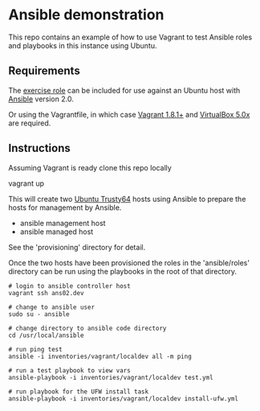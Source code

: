 # Ansible demonstration

This repo contains an example of how to use Vagrant to test Ansible roles and playbooks in this instance using Ubuntu.

## Requirements

The [exercise role](https://github.com/redpuma/ansible-vagrant/tree/master/ansible/roles/install-ufw) can be included for use against an Ubuntu host with [Ansible](http://docs.ansible.com/ansible/intro_installation.html) version 2.0.

Or using the Vagrantfile, in which case [Vagrant 1.8.1+](https://www.vagrantup.com/downloads.html) and [VirtualBox 5.0x](https://www.virtualbox.org/wiki/Downloads) are required.

## Instructions

Assuming Vagrant is ready clone this repo locally

  vagrant up

This will create two [Ubuntu Trusty64](https://atlas.hashicorp.com/ubuntu/boxes/trusty64) hosts using Ansible to prepare the hosts for management by Ansible.
- ansible management host
- ansible managed host

See the 'provisioning' directory for detail.

Once the two hosts have been provisioned the roles in the 'ansible/roles' directory can be run using the playbooks in the root of that directory.

```
# login to ansible controller host
vagrant ssh ans02.dev

# change to ansible user
sudo su - ansible

# change directory to ansible code directory
cd /usr/local/ansible

# run ping test
ansible -i inventories/vagrant/localdev all -m ping

# run a test playbook to view vars
ansible-playbook -i inventories/vagrant/localdev test.yml

# run playbook for the UFW install task
ansible-playbook -i inventories/vagrant/localdev install-ufw.yml

```




